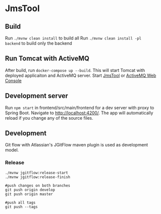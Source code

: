 # JmsTool

## Build
Run `./mvnw clean install` to build all
Run `./mvnw clean install -pl backend` to build only the backend


## Run Tomcat with ActiveMQ
After build, run `docker-compose up --build`. This will start Tomcat with deployed applicaiton and ActiveMQ server. Start [JmsTool](http://localhost:8080/jmstool) or [ActiveMQ Web Console](http://admin:admin@localhost:8161/admin/)

## Development server
Run `npm start` in frontend/src/main/frontend for a dev server with proxy to Spring Boot. Navigate to [http://localhost:4200/](http://localhost:4200/). The app will automatically reload if you change any of the source files.

## Development
Git flow with Atlassian's JGitFlow maven plugin is used as development model.

### Release
```
./mvnw jgitflow:release-start
./mvnw jgitflow:release-finish

#push changes on both branches
git push origin develop
git push origin master

#push all tags
git push --tags
```


